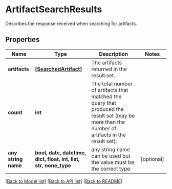 # ArtifactSearchResults

Describes the response received when searching for artifacts.

## Properties
Name | Type | Description | Notes
------------ | ------------- | ------------- | -------------
**artifacts** | [**[SearchedArtifact]**](SearchedArtifact.md) | The artifacts returned in the result set. | 
**count** | **int** | The total number of artifacts that matched the query that produced the result set (may be  more than the number of artifacts in the result set). | 
**any string name** | **bool, date, datetime, dict, float, int, list, str, none_type** | any string name can be used but the value must be the correct type | [optional]

[[Back to Model list]](../README.md#documentation-for-models) [[Back to API list]](../README.md#documentation-for-api-endpoints) [[Back to README]](../README.md)


